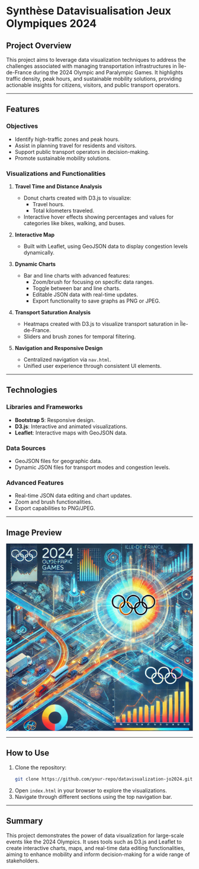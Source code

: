 # Synthèse Datavisualisation Jeux Olympiques 2024

## Project Overview

This project aims to leverage data visualization techniques to address the challenges associated with managing transportation infrastructures in Île-de-France during the 2024 Olympic and Paralympic Games. It highlights traffic density, peak hours, and sustainable mobility solutions, providing actionable insights for citizens, visitors, and public transport operators.

---

## Features

### Objectives

- Identify high-traffic zones and peak hours.
- Assist in planning travel for residents and visitors.
- Support public transport operators in decision-making.
- Promote sustainable mobility solutions.

### Visualizations and Functionalities

1. **Travel Time and Distance Analysis**

   - Donut charts created with D3.js to visualize:
     - Travel hours.
     - Total kilometers traveled.
   - Interactive hover effects showing percentages and values for categories like bikes, walking, and buses.

2. **Interactive Map**

   - Built with Leaflet, using GeoJSON data to display congestion levels dynamically.

3. **Dynamic Charts**

   - Bar and line charts with advanced features:
     - Zoom/brush for focusing on specific data ranges.
     - Toggle between bar and line charts.
     - Editable JSON data with real-time updates.
     - Export functionality to save graphs as PNG or JPEG.

4. **Transport Saturation Analysis**

   - Heatmaps created with D3.js to visualize transport saturation in Île-de-France.
   - Sliders and brush zones for temporal filtering.

5. **Navigation and Responsive Design**
   - Centralized navigation via `nav.html`.
   - Unified user experience through consistent UI elements.

---

## Technologies

### Libraries and Frameworks

- **Bootstrap 5**: Responsive design.
- **D3.js**: Interactive and animated visualizations.
- **Leaflet**: Interactive maps with GeoJSON data.

### Data Sources

- GeoJSON files for geographic data.
- Dynamic JSON files for transport modes and congestion levels.

### Advanced Features

- Real-time JSON data editing and chart updates.
- Zoom and brush functionalities.
- Export capabilities to PNG/JPEG.

---

## Image Preview

![Visualization Overview](assets/project-preview.png)

---

## How to Use

1. Clone the repository:
   ```bash
   git clone https://github.com/your-repo/datavisualization-jo2024.git
   ```
2. Open `index.html` in your browser to explore the visualizations.
3. Navigate through different sections using the top navigation bar.

---

## Summary

This project demonstrates the power of data visualization for large-scale events like the 2024 Olympics. It uses tools such as D3.js and Leaflet to create interactive charts, maps, and real-time data editing functionalities, aiming to enhance mobility and inform decision-making for a wide range of stakeholders.
